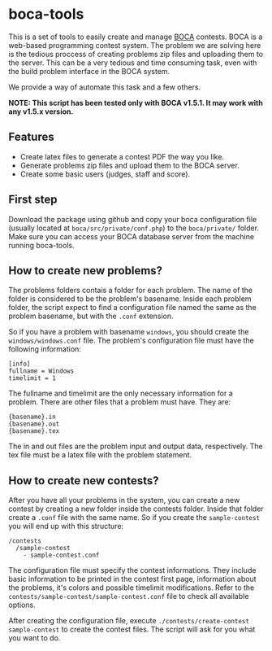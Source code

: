 boca-tools
==========

This is a set of tools to easily create and manage [BOCA](http://www.ime.usp.br/~cassio/boca/) contests. BOCA is a web-based programming contest system. The problem we are solving here is the tedious proccess of creating problems zip files and uploading them to the server. This can be a very tedious and time consuming task, even with the build problem interface in the BOCA system.

We provide a way of automate this task and a few others.

**NOTE: This script has been tested only with BOCA v1.5.1. It may work with any v1.5.x version.**

Features
--------

  - Create latex files to generate a contest PDF the way you like.
  - Generate problems zip files and upload them to the BOCA server.
  - Create some basic users (judges, staff and score).

First step
----------

Download the package using github and copy your boca configuration file (usually located at `boca/src/private/conf.php`) to the `boca/private/` folder. Make sure you can access your BOCA database server from the machine running boca-tools.

How to create new problems?
---------------------------

The problems folders contais a folder for each problem. The name of the folder is considered to be the problem's basename. Inside each problem folder, the script expect to find a configuration file named the same as the problem basename, but with the `.conf` extension.

So if you have a problem with basename `windows`, you should create the `windows/windows.conf` file. The problem's configuration file must have the following information:

    [info]
    fullname = Windows
    timelimit = 1

The fullname and timelimit are the only necessary information for a problem.
There are other files that a problem must have. They are:

    {basename}.in
    {basename}.out
    {basename}.tex
    
The in and out files are the problem input and output data, respectively. The tex file must be a latex file with the problem statement.


How to create new contests?
---------------------------

After you have all your problems in the system, you can create a new contest by creating a new folder inside the contests folder. Inside that folder create a `.conf` file with the same name. So if you create the `sample-contest` you will end up with this structure:

    /contests
      /sample-contest
        - sample-contest.conf
        
The configuration file must specify the contest informations. They include basic information to be printed in the contest first page, information about the problems, it's colors and possible timelimit modifications. Refer to the `contests/sample-contest/sample-contest.conf` file to check all available options.

After creating the configuration file, execute `./contests/create-contest sample-contest` to create the contest files. The script will ask for you what you want to do.
